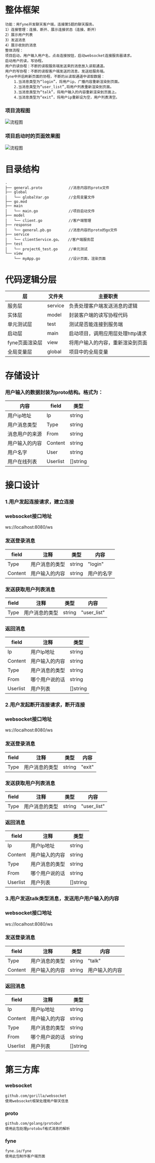 # 整体框架
```text
功能：用fyne开发聊天客户端，连接第5题的聊天服务。
1）连接管理：连接、断开、展示连接状态（连接、断开）
2）展示用户列表
3）发送消息
4）展示收到的消息
整体流程：
项目启动，用户输入用户名，点击连接按钮，启动websocket连接服务器请求。
启动用户的读，写协程。
用户的读协程：不断的读取服务端发送来的消息放入读取通道。
用户的写协程：不断的读取客户端发送的消息，发送给服务端。
fyne中开启刷新页面的协程，不断的从读取通道中读取数据：
	1.当消息类型为“login”，将用户ip，广播内容重新渲染到页面。
	2.当消息类型为“user_list”,将用户列表重新渲染到页面。
	3.当消息类型为“talk”，将用户输入的内容重新渲染到页面上。
	4.当消息类型为“exit”，将用户ip重新设为空，用户列表清空。
```
### 项目流程图
![流程图](./doc/img.jpg)
### 项目启动时的页面效果图
![流程图](./doc/view.png)

# 目录结构
```text
.
├── general.proto            //消息内容的proto文件
├── global
│   └── globalVar.go         //全局变量文件
├── go.mod
├── main
│   └── main.go              //项目启动文件
├── model
│   └── client.go            //客户端管理
├── response
│   └── general.pb.go        //消息内容的proto的go文件
├── service
│   └── clientService.go。   //客户端服务层
├── test
│   └── project6_test.go     //单元测试
└── view
    └── myApp.go             //设计页面，渲染页面
```
# 代码逻辑分层
层|文件夹|主要职责
------------ | ------------- | ------------- 
服务层|service|负责处理客户端发送消息的逻辑
实体层|model|封装客户端的读写协程代码
单元测试层|test|测试是否能连接到服务端
启动层|main|启动项目，调用应用层处理http请求
fyne页面渲染层|view|将用户输入的内容，重新渲染到页面
全局变量层|global|项目中的全局变量

# 存储设计
### 用户输入的数据封装为proto结构。格式为：
内容|field|类型
------------ | ------------- | ------------- 
用户ip地址|Ip|string
用户消息类型|Type|string
消息用户的来源|From|string
用户输入的内容|Content|string
用户名字|User|string
用户在线列表|Userlist|[]string


# 接口设计
### 1.用户发起连接请求，建立连接
### websocket接口地址
ws://localhost:8080/ws

### 发送登录消息
field|注释|类型|内容
------------ | ------------- | ------------- | -------------
Type|用户消息的类型|string|"login"
Content|用户输入的内容|string|用户的名字

### 发送获取用户列表消息
field|注释|类型|内容
------------ | ------------- | ------------- | -------------
Type|用户消息的类型|string|"user_list"

### 返回消息
field|注释|类型
------------ | ------------- | -------------
Ip|用户Ip地址|string
Content|用户输入的内容|string
Type|用户消息的类型|string
From|哪个用户说的话|string
Userlist|用户列表|[]string


### 2.用户发起断开连接请求，断开连接
### websocket接口地址
ws://localhost:8080/ws

### 发送登录消息
field|注释|类型|内容
------------ | ------------- | ------------- | -------------
Type|用户消息的类型|string|"exit"

### 发送获取用户列表消息
field|注释|类型|内容
------------ | ------------- | ------------- | -------------
Type|用户消息的类型|string|"user_list"

### 返回消息
field|注释|类型
------------ | ------------- | -------------
Ip|用户Ip地址|string
Content|用户输入的内容|string
Type|用户消息的类型|string
From|哪个用户说的话|string
Userlist|用户列表|[]string

### 3.用户发送talk类型消息，发送用户用户输入的内容
### websocket接口地址
ws://localhost:8080/ws

### 发送登录消息
field|注释|类型|内容
------------ | ------------- | ------------- | -------------
Type|用户消息的类型|string|"talk"
Content|用户输入的内容|string|用户输入的内容

### 返回消息
field|注释|类型
------------ | ------------- | -------------
Ip|用户Ip地址|string
Content|用户输入的内容|string
Type|用户消息的类型|string
From|哪个用户说的话|string
Userlist|用户列表|[]string

# 第三方库
### websocket
```text
github.com/gorilla/websocket
使用websocket框架处理用户聊天信息
```

### proto
```text
github.com/golang/protobuf
使用此包处理protobuf格式消息的解析
```

### fyne
```text
fyne.io/fyne
使用此包制作客户端页面
```
